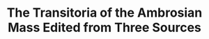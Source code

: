 ---
title: The Transitoria of the Ambrosian Mass Edited from Three Sources
editor: Bailey, Terence
volume: XXI
pages: vii + 102
price: 52
isbn10: 1-896926-48-7
isbn13: 978-1-896926-48-3
publisher: IMM
place: Ottawa
year: 2002
---